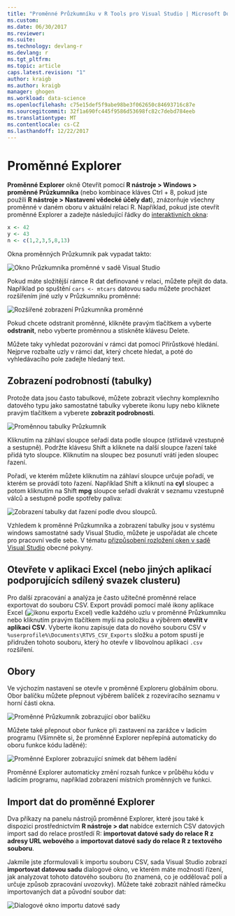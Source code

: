 ```yaml
---
title: "Proměnné Průzkumníku v R Tools pro Visual Studio | Microsoft Docs"
ms.custom: 
ms.date: 06/30/2017
ms.reviewer: 
ms.suite: 
ms.technology: devlang-r
ms.devlang: r
ms.tgt_pltfrm: 
ms.topic: article
caps.latest.revision: "1"
author: kraigb
ms.author: kraigb
manager: ghogen
ms.workload: data-science
ms.openlocfilehash: c75e15def5f9abe98be3f062650c84693716c87e
ms.sourcegitcommit: 32f1a690fc445f9586d53698fc82c7debd784eeb
ms.translationtype: MT
ms.contentlocale: cs-CZ
ms.lasthandoff: 12/22/2017
---
```

# <a name="variable-explorer"></a>Proměnné Explorer

**Proměnné Explorer** okně Otevřít pomocí **R nástroje > Windows > proměnné Průzkumníka** (nebo kombinace kláves Ctrl + 8, pokud jste použili **R nástroje > Nastavení vědecké účely dat**), znázorňuje všechny proměnné v daném oboru v aktuální relaci R. Například, pokud jste otevřít proměnné Explorer a zadejte následující řádky do [interaktivních okna](interactive-repl.md):

```R
x <- 42
y <- 43
n <- c(1,2,3,5,8,13)
```

Okna proměnných Průzkumník pak vypadat takto:

![Okno Průzkumníka proměnné v sadě Visual Studio](media/variable-explorer-window.png)

Pokud máte složitější rámce R dat definované v relaci, můžete přejít do data. Například po spuštění `cars <- mtcars` datovou sadu můžete procházet rozšířením jiné uzly v Průzkumníku proměnné:

![Rozšířené zobrazení Průzkumníka proměnné](media/variable-explorer-expanded-results.png)

Pokud chcete odstranit proměnné, klikněte pravým tlačítkem a vyberte **odstranit**, nebo vyberte proměnnou a stiskněte klávesu Delete.

Můžete taky vyhledat pozorování v rámci dat pomocí Přírůstkové hledání. Nejprve rozbalte uzly v rámci dat, který chcete hledat, a poté do vyhledávacího pole zadejte hledaný text.

## <a name="details-table-view"></a>Zobrazení podrobností (tabulky)

Protože data jsou často tabulkové, můžete zobrazit všechny komplexního datového typu jako samostatné tabulky vyberete ikonu lupy nebo kliknete pravým tlačítkem a vyberete **zobrazit podrobnosti**.

![Proměnnou tabulky Průzkumník](media/variable-explorer-table-view.png)

Kliknutím na záhlaví sloupce seřadí data podle sloupce (střídavě vzestupně a sestupně). Podržte klávesu Shift a kliknete na další sloupce řazení také přidá tyto sloupce. Kliknutím na sloupec bez posunutí vrátí jeden sloupec řazení.

Pořadí, ve kterém můžete kliknutím na záhlaví sloupce určuje pořadí, ve kterém se provádí toto řazení. Například Shift a kliknutí na **cyl** sloupec a potom kliknutím na Shift **mpg** sloupce seřadí dvakrát v seznamu vzestupně válců a sestupně podle spotřeby paliva:

![Zobrazení tabulky dat řazení podle dvou sloupců.](media/variable-explorer-table-view-sorting.png)

Vzhledem k proměnné Průzkumníka a zobrazení tabulky jsou v systému windows samostatné sady Visual Studio, můžete je uspořádat ale chcete pro pracovní vedle sebe. V tématu [přizpůsobení rozložení oken v sadě Visual Studio](../ide/customizing-window-layouts-in-visual-studio.md) obecné pokyny.

## <a name="open-in-excel-or-other-csv-capable-application"></a>Otevřete v aplikaci Excel (nebo jiných aplikací podporujících sdílený svazek clusteru)

Pro další zpracování a analýza je často užitečné proměnné relace exportovat do souboru CSV. Export provádí pomocí malé ikony aplikace Excel (![ikonu exportu Excel](media/variable-explorer-excel-icon.png)) vedle každého uzlu v proměnné Průzkumníku nebo kliknutím pravým tlačítkem myši na položku a výběrem **otevřít v aplikaci CSV**. Vyberte ikonu zapisuje data do nového souboru CSV v `%userprofile%\Documents\RTVS_CSV_Exports` složku a potom spustí je přidružen tohoto souboru, který ho otevře v libovolnou aplikaci `.csv` rozšíření.

## <a name="scopes"></a>Obory

Ve výchozím nastavení se otevře v proměnné Exploreru globálním oboru. Obor balíčku můžete přepnout výběrem balíček z rozevíracího seznamu v horní části okna.

![Proměnné Průzkumník zobrazující obor balíčku](media/variable-explorer-package-scopes.png)

Můžete také přepnout obor funkce při zastavení na zarážce v ladicím programu (Všimněte si, že proměnné Explorer nepřepíná automaticky do oboru funkce kódu laděné):

![Proměnné Explorer zobrazující snímek dat během ladění](media/variable-explorer-as-locals-window.png)

Proměnné Explorer automaticky změní rozsah funkce v průběhu kódu v ladicím programu, například zobrazení místních proměnných ve funkci.

## <a name="importing-data-into-variable-explorer"></a>Import dat do proměnné Explorer

Dva příkazy na panelu nástrojů proměnné Explorer, které jsou také k dispozici prostřednictvím **R nástroje > dat** nabídce externích CSV datových import sad do relace prostředí R: **importovat datové sady do relace R z adresy URL webového** a **importovat datové sady do relace R z textového souboru**. 

Jakmile jste zformulovali k importu souboru CSV, sada Visual Studio zobrazí **importovat datovou sadu** dialogové okno, ve kterém máte možnosti řízení, jak analyzovat tohoto datového souboru (to znamená, co je oddělovač polí a určuje způsob zpracování uvozovky). Můžete také zobrazit náhled rámečku importovaných dat a původní soubor dat:

![Dialogové okno importu datové sady](media/variable-explorer-import-dataset-dialog.png)
